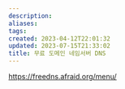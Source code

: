 ```yaml
---
description:
aliases: 
tags: 
created: 2023-04-12T22:01:32
updated: 2023-07-15T21:33:02
title: 무료 도메인 네임서버 DNS
---
```

https://freedns.afraid.org/menu/
